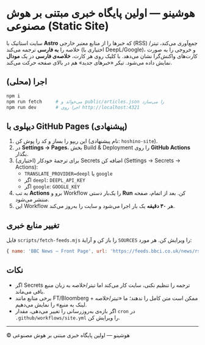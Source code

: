 # هوشینو — اولین پایگاه خبری مبتنی بر هوش مصنوعی (Static Site)

سایت استاتیک با **Astro** که خبرها را از منابع معتبر خارجی (RSS) جمع‌آوری می‌کند، تیتر/خلاصه را **به فارسی** ترجمه می‌کند (اختیاری با DeepL/Google)، و خروجی را به صورت کارت‌های واکنش‌گرا نشان می‌دهد. با کلیک روی هر کارت، **خلاصه‌ی فارسی** در یک **مودال** نمایش داده می‌شود. تیکر «خبرهای جدید» هم در بالای صفحه حرکت می‌کند.

## اجرا (محلی)

```bash
npm i
npm run fetch     # می‌خوانَد و public/articles.json را می‌سازد
npm run dev       # اجرا روی http://localhost:4321
```

## دیپلوی با GitHub Pages (پیشنهادی)

1) این ریپو را بساز و کد را پوش کن (نام پیشنهادی: `hoshino-site`).  
2) در **Settings → Pages**، بخش Build & Deployment را روی **GitHub Actions** بگذار.  
3) (اختیاری) برای ترجمهٔ خودکار Secrets اضافه کن (Settings → Secrets → Actions):
   - `TRANSLATE_PROVIDER=deepl` یا `google`
   - اگر `deepl`: `DEEPL_API_KEY`
   - اگر `google`: `GOOGLE_KEY`
4) به تب **Actions** برو و Workflow را یک‌بار دستی **Run** کن. بعد از اتمام، صفحه منتشر می‌شود.
5) این Workflow هر **۳۰ دقیقه** یک بار اجرا می‌شود و سایت را به‌روز می‌کند.

## تغییر منابع خبری
فایل `scripts/fetch-feeds.mjs` را باز کن و آرایهٔ `SOURCES` را ویرایش کن. هر مورد:
```js
{ name: 'BBC News — Front Page', url: 'https://feeds.bbci.co.uk/news/rss.xml?edition=int', type: 'rss' }
```

## نکات
- اگر Secrets ترجمه را تنظیم نکنی، سایت کار می‌کند اما تیتر/خلاصه به زبان منبع باقی می‌ماند.
- برخی منابع مانند FT/Bloomberg ممکن است متن کامل را ندهند؛ ما «تیتر/خلاصه + لینک به منبع» را نمایش می‌دهیم.
- اگر بازه‌ی به‌روزرسانی را تغییر می‌دهی، مقدار `cron` در `.github/workflows/site.yml` را ویرایش کن.

---

© هوشینو — اولین پایگاه خبری مبتنی بر هوش مصنوعی
